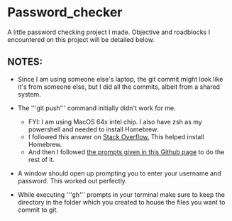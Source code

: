 # Password_checker
A little password checking project I made. Objective and roadblocks I encountered on this project will be detailed below. 

## NOTES:
- Since I am using someone else's laptop, the git commit might look like it's from someone else, but I did all the commits, albeit from a shared system.
- The '''git push''' command initially didn't work for me. 
  - FYI: I am using MacOS 64x intel chip. I also have zsh as my powershell and needed to install Homebrew.
  - I followed this answer on [Stack Overflow.](https://stackoverflow.com/a/74259142/26556323) This helped install Homebrew.
  - And then I followed [the prompts given in this Github page](https://docs.github.com/en/get-started/git-basics/caching-your-github-credentials-in-git#git-credential-manager:~:text=auth%20login.-,Git%20Credential%20Manager,-Git%20Credential%20Manager) to do the rest of it.  

- A window should open up prompting you to enter your username and password. This worked out perfectly.  
-  While executing '''gh''' prompts in your terminal make sure to keep the directory in the folder which you created to house the files you want to commit to git. 

